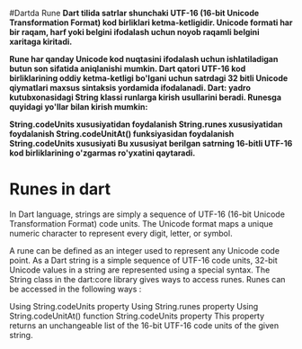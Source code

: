 #Dartda Rune
<b>Dart tilida satrlar shunchaki UTF-16 (16-bit Unicode Transformation Format) kod birliklari ketma-ketligidir. Unicode formati har bir raqam, harf yoki belgini ifodalash uchun noyob raqamli belgini xaritaga kiritadi.

Rune har qanday Unicode kod nuqtasini ifodalash uchun ishlatiladigan butun son sifatida aniqlanishi mumkin. Dart qatori UTF-16 kod birliklarining oddiy ketma-ketligi bo'lgani uchun satrdagi 32 bitli Unicode qiymatlari maxsus sintaksis yordamida ifodalanadi. Dart: yadro kutubxonasidagi String klassi runlarga kirish usullarini beradi. Runesga quyidagi yo'llar bilan kirish mumkin:

String.codeUnits xususiyatidan foydalanish
String.runes xususiyatidan foydalanish
String.codeUnitAt() funksiyasidan foydalanish
String.codeUnits xususiyati
Bu xususiyat berilgan satrning 16-bitli UTF-16 kod birliklarining o'zgarmas ro'yxatini qaytaradi.</b>

# Runes in dart
In Dart language, strings are simply a sequence of UTF-16 (16-bit Unicode Transformation Format) code units. The Unicode format maps a unique numeric character to represent every digit, letter, or symbol. 

A rune can be defined as an integer used to represent any Unicode code point. As a Dart string is a simple sequence of UTF-16 code units, 32-bit Unicode values in a string are represented using a special syntax. The String class in the dart:core library gives ways to access runes. Runes can be accessed in the following ways :

Using String.codeUnits property
Using String.runes property
Using String.codeUnitAt() function
String.codeUnits property
This property returns an unchangeable list of the 16-bit UTF-16 code units of the given string.


